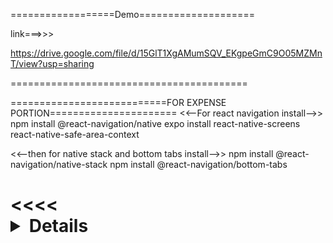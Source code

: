 ==================Demo====================

link===>>>


https://drive.google.com/file/d/15GlT1XgAMumSQV_EKgpeGmC9O05MZMnT/view?usp=sharing



=========================================




























===========================FOR EXPENSE PORTION======================
<<--For react navigation install-->>
npm install @react-navigation/native
expo install react-native-screens react-native-safe-area-context

<<--then for native stack and bottom tabs install-->>
npm install @react-navigation/native-stack
npm install @react-navigation/bottom-tabs

<<<<<Details>>>> : https://reactnavigation.org/docs/getting-started
=======================================================================


